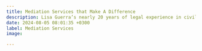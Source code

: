 ```yaml
---
title: Mediation Services that Make A Difference
description: Lisa Guerra’s nearly 20 years of legal experience in civil litigation, trial practice, and mediation, combined with her deep expertise in handling complex legal issues across multiple jurisdictions, makes her the ideal choice for mediation services, particularly in cases requiring a balanced, knowledgeable, and bilingual mediator."
date: 2024-08-05 08:01:35 +0300
label: Mediation Services
image: 

---
```

